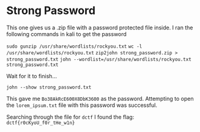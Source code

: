 # Strong Password

This one gives us a .zip file with a password protected file inside. I ran the following commands
in kali to get the password

`sudo gunzip /usr/share/wordlists/rockyou.txt`
`wc -l /usr/share/wordlists/rockyou.txt`
`zip2john strong_password.zip > strong_password.txt`
`john --wordlist=/usr/share/wordlists/rockyou.txt strong_password.txt`

Wait for it to finish...

`john --show strong_password.txt`

This gave me `Bo38AkRcE600X8DbK3600` as the password. Attempting to open the `lorem_ipsum.txt`
file with this password was successful.

Searching through the file for `dctf` I found the flag: `dctf{r0cKyoU_f0r_tHe_w1n}`
